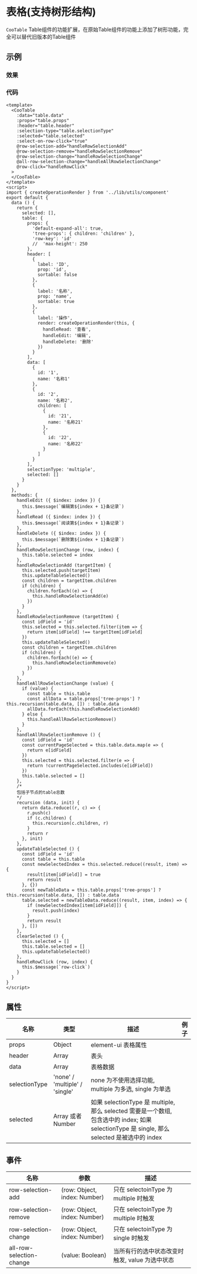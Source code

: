 # 表格(支持树形结构)  
`CooTable`  Table组件的功能扩展，在原始Table组件的功能上添加了树形功能，完全可以替代旧版本的Table组件

## 示例  

### 效果

<Demo>
  <CooTableDemo />
</Demo>

### 代码  
```vue
<template>
  <CooTable
    :data="table.data"
    :props="table.props"
    :header="table.header"
    :selection-type="table.selectionType"
    :selected="table.selected"
    :select-on-row-click="true"
    @row-selection-add="handleRowSelectionAdd"
    @row-selection-remove="handleRowSelectionRemove"
    @row-selection-change="handleRowSelectionChange"
    @all-row-selection-change="handleAllRowSelectionChange"
    @row-click="handleRowClick"
  >
  </CooTable>
</template>
<script>
import { createOperationRender } from '../lib/utils/component'
export default {
  data () {
    return {
      selected: [],
      table: {
        props: {
          'default-expand-all': true,
          'tree-props': { children: 'children' },
          'row-key': 'id'
          //  'max-height': 250
        },
        header: [
          {
            label: 'ID',
            prop: 'id',
            sortable: false
          },
          {
            label: '名称',
            prop: 'name',
            sortable: true
          },
          {
            label: '操作',
            render: createOperationRender(this, {
              handleRead: '查看',
              handleEdit: '编辑',
              handleDelete: '删除'
            })
          }
        ],
        data: [
          {
            id: '1',
            name: '名称1'
          },
          {
            id: '2',
            name: '名称2',
            children: [
              {
                id: '21',
                name: '名称21'
              },
              {
                id: '22',
                name: '名称22'
              }
            ]
          }
        ],
        selectionType: 'multiple',
        selected: []
      }
    }
  },
  methods: {
    handleEdit ({ $index: index }) {
      this.$message(`编辑第${index + 1}条记录`)
    },
    handleRead ({ $index: index }) {
      this.$message(`阅读第${index + 1}条记录`)
    },
    handleDelete ({ $index: index }) {
      this.$message(`删除第${index + 1}条记录`)
    },
    handleRowSelectionChange (row, index) {
      this.table.selected = index
    },
    handleRowSelectionAdd (targetItem) {
      this.selected.push(targetItem)
      this.updateTableSelected()
      const children = targetItem.children
      if (children) {
        children.forEach((e) => {
          this.handleRowSelectionAdd(e)
        })
      }
    },
    handleRowSelectionRemove (targetItem) {
      const idField = 'id'
      this.selected = this.selected.filter(item => {
        return item[idField] !== targetItem[idField]
      })
      this.updateTableSelected()
      const children = targetItem.children
      if (children) {
        children.forEach((e) => {
          this.handleRowSelectionRemove(e)
        })
      }
    },
    handleAllRowSelectionChange (value) {
      if (value) {
        const table = this.table
        const allData = table.props['tree-props'] ? this.recursion(table.data, []) : table.data
        allData.forEach(this.handleRowSelectionAdd)
      } else {
        this.handleAllRowSelectionRemove()
      }
    },
    handleAllRowSelectionRemove () {
      const idField = 'id'
      const currentPageSelected = this.table.data.map(e => {
        return e[idField]
      })
      this.selected = this.selected.filter(e => {
        return !currentPageSelected.includes(e[idField])
      })
      this.table.selected = []
    },
    /*
    包括子节点的table总数
    */
    recursion (data, init) {
      return data.reduce((r, c) => {
        r.push(c)
        if (c.children) {
          this.recursion(c.children, r)
        }
        return r
      }, init)
    },
    updateTableSelected () {
      const idField = 'id'
      const table = this.table
      const newSelectedIndex = this.selected.reduce((result, item) => {
        result[item[idField]] = true
        return result
      }, {})
      const newTableData = this.table.props['tree-props'] ? this.recursion(table.data, []) : table.data
      table.selected = newTableData.reduce((result, item, index) => {
        if (newSelectedIndex[item[idField]]) {
          result.push(index)
        }
        return result
      }, [])
    },
    clearSelected () {
      this.selected = []
      this.table.selected = []
      this.updateTableSelected()
    },
    handleRowClick (row, index) {
      this.$message(`row-click`)
    }
  }
}
</script>

```


## 属性  
| 名称 | 类型 | 描述 | 例子 |  
| ---- | ---- | ---- | ---- |
| props | Object | element-ui 表格属性 | |
| header | Array | 表头 | | 
| data | Array | 表格数据 | |  
| selectionType | 'none' / 'multiple' / 'single' |  none 为不使用选择功能, multiple 为多选, single 为单选| |
| selected | Array 或者 Number | 如果 selectionType 是 multiple, 那么 selected 需要是一个数组,  包含选中的 index; 如果 selectionType 是 single, 那么 selected 是被选中的 index | |  

## 事件  
| 名称 | 参数 | 描述 |  
| ---- | ---- | ---- |  
| row-selection-add | (row: Object, index: Number) | 只在 selectoinType 为 multiple 时触发 |  
| row-selection-remove | (row: Object, index: Number) | 只在 selectoinType 为 multiple 时触发 |  
| row-selection-change | (row: Object, index: Number) | 只在 selectoinType 为 single 时触发 |  
| all-row-selection-change | (value: Boolean) | 当所有行的选中状态改变时触发, value 为选中状态 |  

<Comment />